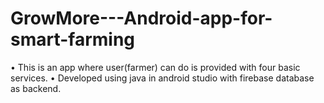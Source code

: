 # GrowMore---Android-app-for-smart-farming
• This is an app where user(farmer) can do is provided with four basic services. • Developed using java in android studio with firebase database as backend.
